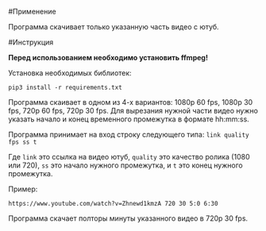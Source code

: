 #Применение

Программа скачивает только указанную часть видео с ютуб.

#Инструкция

**Перед использованием необходимо установить ffmpeg!**

Установка необходимых библиотек:

`pip3 install -r requirements.txt`

Программа скаивает в одном из 4-х вариантов: 1080p 60 fps, 1080p 30 fps, 720p 60 fps, 720p 30 fps. 
Для вырезания нужной части видео нужно указать начало и конец временного промежутка в формате hh:mm:ss.

Программа принимает на вход строку следующего типа:
`link quality fps ss t`

Где `link` это ссылка на видео ютуб, `quality` это качество ролика (1080 или 720), `ss` это начало нужного промежутка, и `t` это конец нужного промежутка.

Пример:

`https://www.youtube.com/watch?v=Zhnewd1kmzA 720 30 5:0 6:30`

Программа скачает полторы минуты указанного видео в 720p 30 fps.

